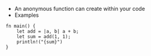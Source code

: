 * An anonymous function can create within your code
* Examples
```
fn main() {
    let add = |a, b| a + b;
    let sum = add(1, 1);
    println!("{sum}")
}
```